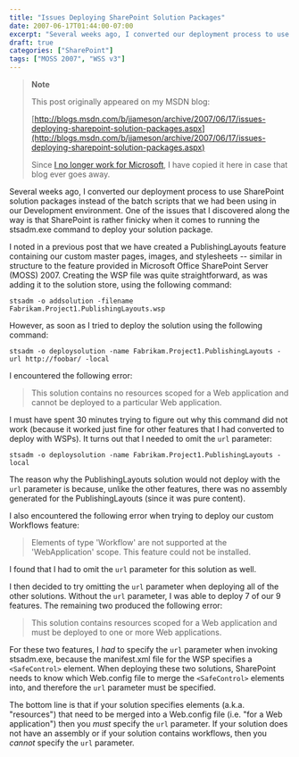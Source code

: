```yaml
---
title: "Issues Deploying SharePoint Solution Packages"
date: 2007-06-17T01:44:00-07:00
excerpt: "Several weeks ago, I converted our deployment process to use SharePoint solution packages instead of the batch scripts that we had been using in our Development environment. One of the issues that I discovered along the way is that SharePoint is rather..."
draft: true
categories: ["SharePoint"]
tags: ["MOSS 2007", "WSS v3"]
---
```


> **Note**
>
> This post originally appeared on my MSDN blog:
>
> [http://blogs.msdn.com/b/jjameson/archive/2007/06/17/issues-deploying-sharepoint-solution-packages.aspx](http://blogs.msdn.com/b/jjameson/archive/2007/06/17/issues-deploying-sharepoint-solution-packages.aspx)
>
> Since
> [I no longer work for Microsoft](/blog/jjameson/2011/09/02/last-day-with-microsoft), I have copied it here in case that blog
> ever goes away.

Several weeks ago, I converted our deployment process to use SharePoint solution  packages instead of the batch scripts that we had been using in our Development  environment. One of the issues that I discovered along the way is that SharePoint  is rather finicky when it comes to running the stsadm.exe command to deploy your  solution package.

I noted in a previous post that we have created a PublishingLayouts feature containing  our custom master pages, images, and stylesheets -- similar in structure to the  feature provided in Microsoft Office SharePoint Server (MOSS) 2007. Creating the  WSP file was quite straightforward, as was adding it to the solution store, using  the following command:

```
stsadm -o addsolution -filename Fabrikam.Project1.PublishingLayouts.wsp
```

However, as soon as I tried to deploy the solution using the following command:

```
stsadm -o deploysolution -name Fabrikam.Project1.PublishingLayouts -url http://foobar/ -local
```

I encountered the following error:

> This solution contains no resources scoped for a Web application and cannot
> be deployed to a particular Web application.

I must have spent 30 minutes trying to figure out why this command did not work  (because it worked just fine for other features that I had converted to deploy with  WSPs). It turns out that I needed to omit the `url` parameter:

```
stsadm -o deploysolution -name Fabrikam.Project1.PublishingLayouts -local
```

The reason why the PublishingLayouts solution would not deploy with the `url` parameter is because, unlike the other features, there was  no assembly generated for the PublishingLayouts (since it was pure content).

I also encountered the following error when trying to deploy our custom Workflows  feature:

> Elements of type 'Workflow' are not supported at the 'WebApplication' scope.
> This feature could not be installed.

I found that I had to omit the `url` parameter for this solution  as well.

I then decided to try omitting the `url` parameter when deploying  all of the other solutions. Without the `url` parameter, I was able  to deploy 7 of our 9 features. The remaining two produced the following error:

> This solution contains resources scoped for a Web application and must be deployed
> to one or more Web applications.

For these two features, I *had* to specify the `url` parameter  when invoking stsadm.exe, because the manifest.xml file for the WSP specifies a `<SafeControl>` element. When  deploying these two solutions, SharePoint needs to know which Web.config file to  merge the `<SafeControl>` elements  into, and therefore the `url` parameter must be specified.

The bottom line is that if your solution specifies elements (a.k.a. "resources")  that need to be merged into a Web.config file (i.e. "for a Web application") then  you *must* specify the `url` parameter. If your solution does  not have an assembly or if your solution contains workflows, then you *cannot*  specify the `url` parameter.


